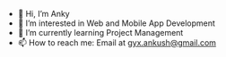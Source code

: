- 👋 Hi, I’m Anky
- 👀 I’m interested in Web and Mobile App Development
- 🌱 I’m currently learning Project Management
- 📫 How to reach me: Email at gyx.ankush@gmail.com

<!---
gyx-ankush/gyx-ankush is a ✨ special ✨ repository because its `README.md` (this file) appears on your GitHub profile.
You can click the Preview link to take a look at your changes.
--->
